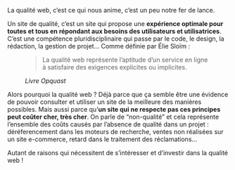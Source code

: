 La qualité web, c’est ce qui nous anime, c’est un peu notre fer de lance.

Un site de qualité, c’est un site qui propose une **expérience optimale pour toutes et tous en répondant aux besoins des utilisateurs et utilisatrices**. C’est une compétence pluridisciplinaire qui passe par le code, le design, la rédaction, la gestion de projet… Comme définie par Élie Sloïm :

<figure class="manifesto__quality-quote">
  <blockquote>
    <p>
      La qualité web représente l’aptitude d’un service en ligne à
      satisfaire des exigences explicites ou implicites.
    </p>
  </blockquote>
  <figcaption class="manifesto__quality-quote-source">
    <cite>Livre Opquast</cite>
  </figcaption>
</figure>

Alors pourquoi la qualité web ? Déjà parce que ça semble être une évidence de pouvoir consulter et utiliser un site de la meilleure des manières possibles. Mais aussi parce qu’**un site qui ne respecte pas ces principes peut coûter cher, très cher**. On parle de “non-qualité” et cela représente l’ensemble des coûts causés par l’absence de qualité dans un projet : déréferencement dans les moteurs de recherche, ventes non réalisées sur un site e-commerce, retard dans le traitement des réclamations…

Autant de raisons qui nécessitent de s’intéresser et d’investir dans la qualité web !
